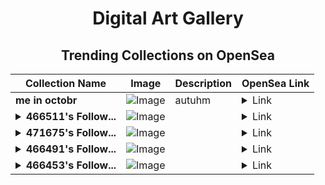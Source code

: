 <div align="center">

# Digital Art Gallery

## Trending Collections on OpenSea

| Collection Name                       | Image                                                                                     | Description                       | OpenSea Link                                                                                          |
|---------------------------------------|-------------------------------------------------------------------------------------------|-----------------------------------|--------------------------------------------------------------------------------------------------------|
| **me in octobr** | ![Image](https://i.seadn.io/s/raw/files/babfe68d438f10edc415de90a9063fa1.jpg?w=500&auto=format?w=200&auto=format) | autuhm | <details><summary>Link</summary>[me in octobr](https://opensea.io/collection/me-in-octobr)</details> |
| **<details><summary>466511's Follow...</summary>466511's Follower</details>** | ![Image](https://i.seadn.io/s/raw/files/19f9f090920392cc3650cbdf4361755b.png?w=500&auto=format?w=200&auto=format) |  | <details><summary>Link</summary>[466511's Follower](https://opensea.io/collection/466511-s-follower)</details> |
| **<details><summary>471675's Follow...</summary>471675's Follower</details>** | ![Image](https://i.seadn.io/s/raw/files/19f9f090920392cc3650cbdf4361755b.png?w=500&auto=format?w=200&auto=format) |  | <details><summary>Link</summary>[471675's Follower](https://opensea.io/collection/471675-s-follower)</details> |
| **<details><summary>466491's Follow...</summary>466491's Follower</details>** | ![Image](https://i.seadn.io/s/raw/files/19f9f090920392cc3650cbdf4361755b.png?w=500&auto=format?w=200&auto=format) |  | <details><summary>Link</summary>[466491's Follower](https://opensea.io/collection/466491-s-follower)</details> |
| **<details><summary>466453's Follow...</summary>466453's Follower</details>** | ![Image](https://i.seadn.io/s/raw/files/19f9f090920392cc3650cbdf4361755b.png?w=500&auto=format?w=200&auto=format) |  | <details><summary>Link</summary>[466453's Follower](https://opensea.io/collection/466453-s-follower)</details> |

</div>